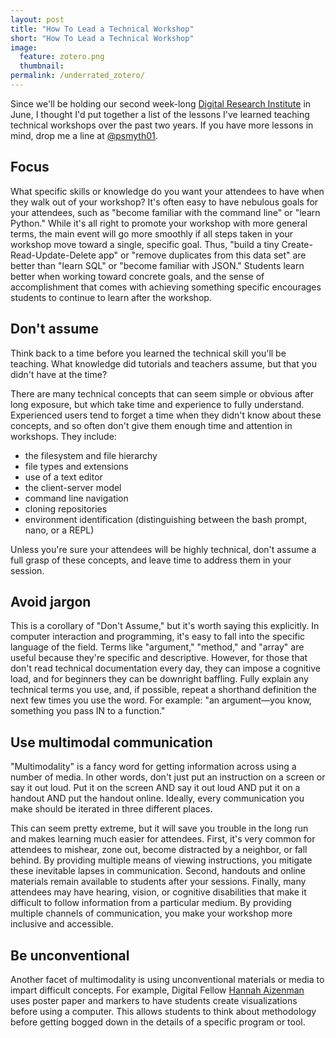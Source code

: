 ```yaml
---
layout: post
title: "How To Lead a Technical Workshop"
short: "How To Lead a Technical Workshop"
image:
  feature: zotero.png
  thumbnail: 
permalink: /underrated_zotero/
---
```

Since we'll be holding our second week-long [Digital Research Institute](http://gcdigitalfellows.github.io/) in June, I thought I'd put together a list of the lessons I've learned teaching technical workshops over the past two years. If you have more lessons in mind, drop me a line at [@psmyth01](psmyth01https://twitter.com/psmyth01). 


## Focus

What specific skills or knowledge do you want your attendees to have when they walk out of your workshop? It's often easy to have nebulous goals for your attendees, such as "become familiar with the command line" or "learn Python." While it's all right to promote your workshop with more general terms, the main event will go more smoothly if all steps taken in your workshop move toward a single, specific goal. Thus, "build a tiny Create-Read-Update-Delete app" or "remove duplicates from this data set" are better than "learn SQL" or "become familiar with JSON." Students learn better when working toward concrete goals, and the sense of accomplishment that comes with achieving something specific encourages students to continue to learn after the workshop. 

## Don't assume

Think back to a time before you learned the technical skill you'll be teaching. What knowledge did tutorials and teachers assume, but that you didn't have at the time?

There are many technical concepts that can seem simple or obvious after long exposure, but which take time and experience to fully understand. Experienced users tend to forget a time when they didn't know about these concepts, and so often don't give them enough time and attention in workshops. They include:

- the filesystem and file hierarchy 
- file types and extensions
- use of a text editor
- the client-server model
- command line navigation
- cloning repositories
- environment identification (distinguishing between the bash prompt, nano, or a REPL)

Unless you're sure your attendees will be highly technical, don't assume a full grasp of these concepts, and leave time to address them in your session.

## Avoid jargon

This is a corollary of "Don't Assume," but it's worth saying this explicitly. In computer interaction and programming, it's easy to fall into the specific language of the field. Terms like "argument," "method," and "array" are useful because they're specific and descriptive. However, for those that don't read technical documentation every day, they can impose a cognitive load, and for beginners they can be downright baffling. Fully explain any technical terms you use, and, if possible, repeat a shorthand definition the next few times you use the word. For example: "an argument—you know, something you pass IN to a function."

## Use multimodal communication

"Multimodality" is a fancy word for getting information across using a number of media. In other words, don't just put an instruction on a screen or say it out loud. Put it on the screen AND say it out loud AND put it on a handout AND put the handout online. Ideally, every communication you make should be iterated in three different places.

This can seem pretty extreme, but it will save you trouble in the long run and makes learning much easier for attendees. First, it's very common for attendees to mishear, zone out, become distracted by a neighbor, or fall behind. By providing multiple means of viewing instructions, you mitigate these inevitable lapses in communication. Second, handouts and online materials remain available to students after your sessions. Finally, many attendees may have hearing, vision, or cognitive disabilities that make it difficult to follow information from a particular medium. By providing multiple channels of communication, you make your workshop more inclusive and accessible.

## Be unconventional

Another facet of multimodality is using unconventional materials or media to impart difficult concepts. For example, Digital Fellow [Hannah Aizenman](https://digitalfellows.commons.gc.cuny.edu/?team=hannah-aizenman) uses poster paper and markers to have students create visualizations before using a computer. This allows students to think about methodology before getting bogged down in the details of a specific program or tool. 
